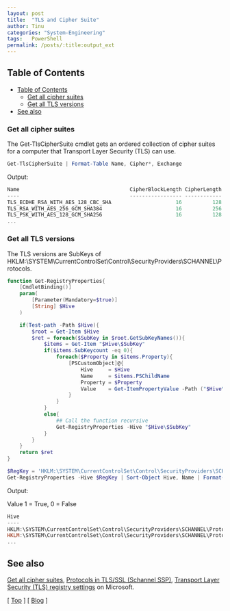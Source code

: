 ```yaml
---
layout: post
title:  "TLS and Cipher Suite"
author: Tinu
categories: "System-Engineering"
tags:   PowerShell
permalink: /posts/:title:output_ext
---
```


## Table of Contents

- [Table of Contents](#table-of-contents)
  - [Get all cipher suites](#get-all-cipher-suites)
  - [Get all TLS versions](#get-all-tls-versions)
- [See also](#see-also)

### Get all cipher suites

The Get-TlsCipherSuite cmdlet gets an ordered collection of cipher suites for a computer that Transport Layer Security (TLS) can use.

````powershell
Get-TlsCipherSuite | Format-Table Name, Cipher*, Exchange
````

Output:

````powershell
Name                                    CipherBlockLength CipherLength CipherSuite Cipher Exchange
----                                    ----------------- ------------ ----------- ------ --------
TLS_ECDHE_RSA_WITH_AES_128_CBC_SHA                     16          128       49171 AES    ECDH
TLS_RSA_WITH_AES_256_GCM_SHA384                        16          256         157 AES    RSA
TLS_PSK_WITH_AES_128_GCM_SHA256                        16          128         168 AES    PSK
...
````

### Get all TLS versions

The TLS versions are SubKeys of HKLM:\SYSTEM\CurrentControlSet\Control\SecurityProviders\SCHANNEL\Protocols.

````powershell
function Get-RegistryProperties{
    [CmdletBinding()]
    param(
        [Parameter(Mandatory=$true)]
        [String] $Hive
    )

    if(Test-path -Path $Hive){
        $root = Get-Item $Hive
        $ret = foreach($SubKey in $root.GetSubKeyNames()){
            $items = Get-Item "$Hive\$SubKey"
            if($items.SubKeycount -eq 0){
                foreach($Property in $items.Property){
                    [PSCustomObject]@{
                        Hive     = $Hive
                        Name     = $items.PSChildName
                        Property = $Property
                        Value    = Get-ItemPropertyValue -Path ("$Hive\$SubKey") -Name ($Property)
                    }
                }
            }
            else{
                ## Call the function recursive
                Get-RegistryProperties -Hive "$Hive\$SubKey"
            }
        }
    }
    return $ret
}

$RegKey = 'HKLM:\SYSTEM\CurrentControlSet\Control\SecurityProviders\SCHANNEL\Protocols'
Get-RegistryProperties -Hive $RegKey | Sort-Object Hive, Name | Format-Table
````

Output:

Value 1 = True, 0 = False

````powershell
Hive                                                                                Name   Property          Value
----                                                                                ----   --------          -----
HKLM:\SYSTEM\CurrentControlSet\Control\SecurityProviders\SCHANNEL\Protocols\TLS 1.2 Client DisabledByDefault     0
HKLM:\SYSTEM\CurrentControlSet\Control\SecurityProviders\SCHANNEL\Protocols\TLS 1.2 Client Enabled               1
...
````

## See also

[Get all cipher suites](https://learn.microsoft.com/en-us/powershell/module/tls/get-tlsciphersuite?view=windowsserver2022-ps), [Protocols in TLS/SSL (Schannel SSP)](https://learn.microsoft.com/en-us/windows/win32/secauthn/protocols-in-tls-ssl--schannel-ssp-), [Transport Layer Security (TLS) registry settings](https://learn.microsoft.com/en-us/windows-server/security/tls/tls-registry-settings?tabs=diffie-hellman) on Microsoft.

[ [Top](#table-of-contents) ] [ [Blog](../categories.html) ]
